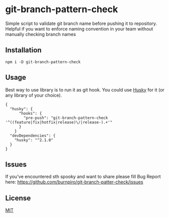 # git-branch-pattern-check

Simple script to validate git branch name before pushing it to repository. Helpful if you want to enforce naming convention in your team without manually checking branch names

## Installation

```
npm i -D git-branch-pattern-check
```

## Usage
Best way to use library is to run it as git hook. You could use [Husky](https://github.com/typicode/husky) for it (or any library of your choice).

```
{
  "husky": {
      "hooks": {
        "pre-push": "git-branch-pattern-check '^((feature|fix|hotfix|release)\/|release-).+'"
      }
    }
  "devDependencies": {
    "husky": "^2.1.0"
  }
}
```

## Issues
If you've encountered sth spooky and want to share please fill Bug Report here:
https://github.com/burnpiro/git-branch-patter-check/issues

## License
[MIT](https://choosealicense.com/licenses/mit/)